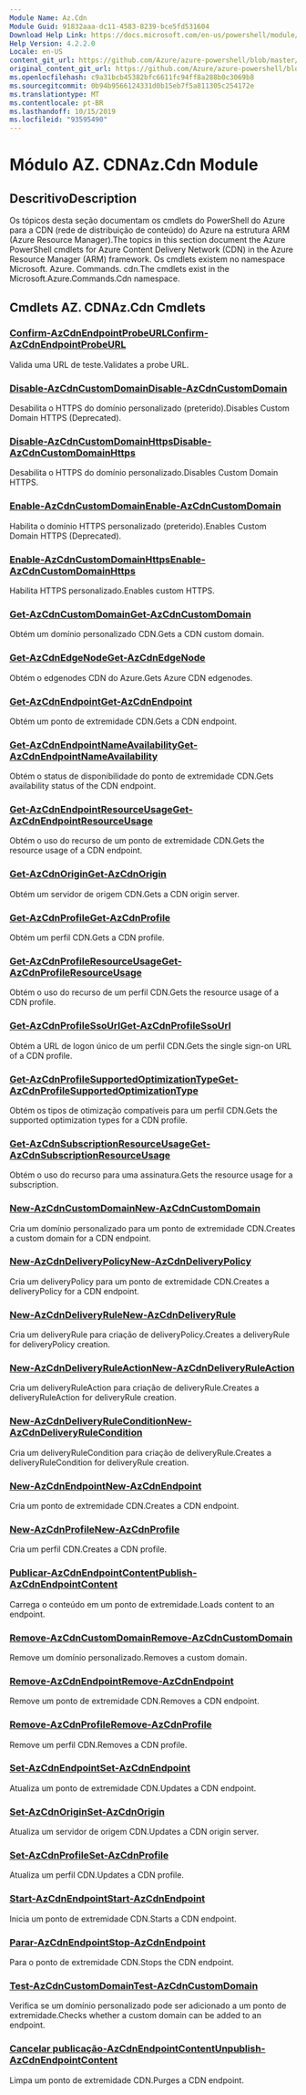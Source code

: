 ```yaml
---
Module Name: Az.Cdn
Module Guid: 91832aaa-dc11-4583-8239-bce5fd531604
Download Help Link: https://docs.microsoft.com/en-us/powershell/module/az.cdn
Help Version: 4.2.2.0
Locale: en-US
content_git_url: https://github.com/Azure/azure-powershell/blob/master/src/Cdn/Cdn/help/Az.Cdn.md
original_content_git_url: https://github.com/Azure/azure-powershell/blob/master/src/Cdn/Cdn/help/Az.Cdn.md
ms.openlocfilehash: c9a31bcb45382bfc6611fc94ff8a288b0c3069b8
ms.sourcegitcommit: 0b94b9566124331d0b15eb7f5a811305c254172e
ms.translationtype: MT
ms.contentlocale: pt-BR
ms.lasthandoff: 10/15/2019
ms.locfileid: "93595490"
---
```

# <span data-ttu-id="c3b73-101">Módulo AZ. CDN</span><span class="sxs-lookup"><span data-stu-id="c3b73-101">Az.Cdn Module</span></span>
## <span data-ttu-id="c3b73-102">Descritivo</span><span class="sxs-lookup"><span data-stu-id="c3b73-102">Description</span></span>
<span data-ttu-id="c3b73-103">Os tópicos desta seção documentam os cmdlets do PowerShell do Azure para a CDN (rede de distribuição de conteúdo) do Azure na estrutura ARM (Azure Resource Manager).</span><span class="sxs-lookup"><span data-stu-id="c3b73-103">The topics in this section document the Azure PowerShell cmdlets for Azure Content Delivery Network (CDN) in the Azure Resource Manager (ARM) framework.</span></span> <span data-ttu-id="c3b73-104">Os cmdlets existem no namespace Microsoft. Azure. Commands. cdn.</span><span class="sxs-lookup"><span data-stu-id="c3b73-104">The cmdlets exist in the Microsoft.Azure.Commands.Cdn namespace.</span></span>

## <span data-ttu-id="c3b73-105">Cmdlets AZ. CDN</span><span class="sxs-lookup"><span data-stu-id="c3b73-105">Az.Cdn Cmdlets</span></span>
### [<span data-ttu-id="c3b73-106">Confirm-AzCdnEndpointProbeURL</span><span class="sxs-lookup"><span data-stu-id="c3b73-106">Confirm-AzCdnEndpointProbeURL</span></span>](Confirm-AzCdnEndpointProbeURL.md)
<span data-ttu-id="c3b73-107">Valida uma URL de teste.</span><span class="sxs-lookup"><span data-stu-id="c3b73-107">Validates a probe URL.</span></span>

### [<span data-ttu-id="c3b73-108">Disable-AzCdnCustomDomain</span><span class="sxs-lookup"><span data-stu-id="c3b73-108">Disable-AzCdnCustomDomain</span></span>](Disable-AzCdnCustomDomain.md)
<span data-ttu-id="c3b73-109">Desabilita o HTTPS do domínio personalizado (preterido).</span><span class="sxs-lookup"><span data-stu-id="c3b73-109">Disables Custom Domain HTTPS (Deprecated).</span></span>

### [<span data-ttu-id="c3b73-110">Disable-AzCdnCustomDomainHttps</span><span class="sxs-lookup"><span data-stu-id="c3b73-110">Disable-AzCdnCustomDomainHttps</span></span>](Disable-AzCdnCustomDomainHttps.md)
<span data-ttu-id="c3b73-111">Desabilita o HTTPS do domínio personalizado.</span><span class="sxs-lookup"><span data-stu-id="c3b73-111">Disables Custom Domain HTTPS.</span></span>

### [<span data-ttu-id="c3b73-112">Enable-AzCdnCustomDomain</span><span class="sxs-lookup"><span data-stu-id="c3b73-112">Enable-AzCdnCustomDomain</span></span>](Enable-AzCdnCustomDomain.md)
<span data-ttu-id="c3b73-113">Habilita o domínio HTTPS personalizado (preterido).</span><span class="sxs-lookup"><span data-stu-id="c3b73-113">Enables Custom Domain HTTPS (Deprecated).</span></span>

### [<span data-ttu-id="c3b73-114">Enable-AzCdnCustomDomainHttps</span><span class="sxs-lookup"><span data-stu-id="c3b73-114">Enable-AzCdnCustomDomainHttps</span></span>](Enable-AzCdnCustomDomainHttps.md)
<span data-ttu-id="c3b73-115">Habilita HTTPS personalizado.</span><span class="sxs-lookup"><span data-stu-id="c3b73-115">Enables custom HTTPS.</span></span>

### [<span data-ttu-id="c3b73-116">Get-AzCdnCustomDomain</span><span class="sxs-lookup"><span data-stu-id="c3b73-116">Get-AzCdnCustomDomain</span></span>](Get-AzCdnCustomDomain.md)
<span data-ttu-id="c3b73-117">Obtém um domínio personalizado CDN.</span><span class="sxs-lookup"><span data-stu-id="c3b73-117">Gets a CDN custom domain.</span></span>

### [<span data-ttu-id="c3b73-118">Get-AzCdnEdgeNode</span><span class="sxs-lookup"><span data-stu-id="c3b73-118">Get-AzCdnEdgeNode</span></span>](Get-AzCdnEdgeNode.md)
<span data-ttu-id="c3b73-119">Obtém o edgenodes CDN do Azure.</span><span class="sxs-lookup"><span data-stu-id="c3b73-119">Gets Azure CDN edgenodes.</span></span>

### [<span data-ttu-id="c3b73-120">Get-AzCdnEndpoint</span><span class="sxs-lookup"><span data-stu-id="c3b73-120">Get-AzCdnEndpoint</span></span>](Get-AzCdnEndpoint.md)
<span data-ttu-id="c3b73-121">Obtém um ponto de extremidade CDN.</span><span class="sxs-lookup"><span data-stu-id="c3b73-121">Gets a CDN endpoint.</span></span>

### [<span data-ttu-id="c3b73-122">Get-AzCdnEndpointNameAvailability</span><span class="sxs-lookup"><span data-stu-id="c3b73-122">Get-AzCdnEndpointNameAvailability</span></span>](Get-AzCdnEndpointNameAvailability.md)
<span data-ttu-id="c3b73-123">Obtém o status de disponibilidade do ponto de extremidade CDN.</span><span class="sxs-lookup"><span data-stu-id="c3b73-123">Gets availability status of the CDN endpoint.</span></span>

### [<span data-ttu-id="c3b73-124">Get-AzCdnEndpointResourceUsage</span><span class="sxs-lookup"><span data-stu-id="c3b73-124">Get-AzCdnEndpointResourceUsage</span></span>](Get-AzCdnEndpointResourceUsage.md)
<span data-ttu-id="c3b73-125">Obtém o uso do recurso de um ponto de extremidade CDN.</span><span class="sxs-lookup"><span data-stu-id="c3b73-125">Gets the resource usage of a CDN endpoint.</span></span>

### [<span data-ttu-id="c3b73-126">Get-AzCdnOrigin</span><span class="sxs-lookup"><span data-stu-id="c3b73-126">Get-AzCdnOrigin</span></span>](Get-AzCdnOrigin.md)
<span data-ttu-id="c3b73-127">Obtém um servidor de origem CDN.</span><span class="sxs-lookup"><span data-stu-id="c3b73-127">Gets a CDN origin server.</span></span>

### [<span data-ttu-id="c3b73-128">Get-AzCdnProfile</span><span class="sxs-lookup"><span data-stu-id="c3b73-128">Get-AzCdnProfile</span></span>](Get-AzCdnProfile.md)
<span data-ttu-id="c3b73-129">Obtém um perfil CDN.</span><span class="sxs-lookup"><span data-stu-id="c3b73-129">Gets a CDN profile.</span></span>

### [<span data-ttu-id="c3b73-130">Get-AzCdnProfileResourceUsage</span><span class="sxs-lookup"><span data-stu-id="c3b73-130">Get-AzCdnProfileResourceUsage</span></span>](Get-AzCdnProfileResourceUsage.md)
<span data-ttu-id="c3b73-131">Obtém o uso do recurso de um perfil CDN.</span><span class="sxs-lookup"><span data-stu-id="c3b73-131">Gets the resource usage of a CDN profile.</span></span>

### [<span data-ttu-id="c3b73-132">Get-AzCdnProfileSsoUrl</span><span class="sxs-lookup"><span data-stu-id="c3b73-132">Get-AzCdnProfileSsoUrl</span></span>](Get-AzCdnProfileSsoUrl.md)
<span data-ttu-id="c3b73-133">Obtém a URL de logon único de um perfil CDN.</span><span class="sxs-lookup"><span data-stu-id="c3b73-133">Gets the single sign-on URL of a CDN profile.</span></span>

### [<span data-ttu-id="c3b73-134">Get-AzCdnProfileSupportedOptimizationType</span><span class="sxs-lookup"><span data-stu-id="c3b73-134">Get-AzCdnProfileSupportedOptimizationType</span></span>](Get-AzCdnProfileSupportedOptimizationType.md)
<span data-ttu-id="c3b73-135">Obtém os tipos de otimização compatíveis para um perfil CDN.</span><span class="sxs-lookup"><span data-stu-id="c3b73-135">Gets the supported optimization types for a CDN profile.</span></span>

### [<span data-ttu-id="c3b73-136">Get-AzCdnSubscriptionResourceUsage</span><span class="sxs-lookup"><span data-stu-id="c3b73-136">Get-AzCdnSubscriptionResourceUsage</span></span>](Get-AzCdnSubscriptionResourceUsage.md)
<span data-ttu-id="c3b73-137">Obtém o uso do recurso para uma assinatura.</span><span class="sxs-lookup"><span data-stu-id="c3b73-137">Gets the resource usage for a subscription.</span></span>

### [<span data-ttu-id="c3b73-138">New-AzCdnCustomDomain</span><span class="sxs-lookup"><span data-stu-id="c3b73-138">New-AzCdnCustomDomain</span></span>](New-AzCdnCustomDomain.md)
<span data-ttu-id="c3b73-139">Cria um domínio personalizado para um ponto de extremidade CDN.</span><span class="sxs-lookup"><span data-stu-id="c3b73-139">Creates a custom domain for a CDN endpoint.</span></span>

### [<span data-ttu-id="c3b73-140">New-AzCdnDeliveryPolicy</span><span class="sxs-lookup"><span data-stu-id="c3b73-140">New-AzCdnDeliveryPolicy</span></span>](New-AzCdnDeliveryPolicy.md)
<span data-ttu-id="c3b73-141">Cria um deliveryPolicy para um ponto de extremidade CDN.</span><span class="sxs-lookup"><span data-stu-id="c3b73-141">Creates a deliveryPolicy for a CDN endpoint.</span></span>

### [<span data-ttu-id="c3b73-142">New-AzCdnDeliveryRule</span><span class="sxs-lookup"><span data-stu-id="c3b73-142">New-AzCdnDeliveryRule</span></span>](New-AzCdnDeliveryRule.md)
<span data-ttu-id="c3b73-143">Cria um deliveryRule para criação de deliveryPolicy.</span><span class="sxs-lookup"><span data-stu-id="c3b73-143">Creates a deliveryRule for deliveryPolicy creation.</span></span>

### [<span data-ttu-id="c3b73-144">New-AzCdnDeliveryRuleAction</span><span class="sxs-lookup"><span data-stu-id="c3b73-144">New-AzCdnDeliveryRuleAction</span></span>](New-AzCdnDeliveryRuleAction.md)
<span data-ttu-id="c3b73-145">Cria um deliveryRuleAction para criação de deliveryRule.</span><span class="sxs-lookup"><span data-stu-id="c3b73-145">Creates a deliveryRuleAction for deliveryRule creation.</span></span>

### [<span data-ttu-id="c3b73-146">New-AzCdnDeliveryRuleCondition</span><span class="sxs-lookup"><span data-stu-id="c3b73-146">New-AzCdnDeliveryRuleCondition</span></span>](New-AzCdnDeliveryRuleCondition.md)
<span data-ttu-id="c3b73-147">Cria um deliveryRuleCondition para criação de deliveryRule.</span><span class="sxs-lookup"><span data-stu-id="c3b73-147">Creates a deliveryRuleCondition for deliveryRule creation.</span></span>

### [<span data-ttu-id="c3b73-148">New-AzCdnEndpoint</span><span class="sxs-lookup"><span data-stu-id="c3b73-148">New-AzCdnEndpoint</span></span>](New-AzCdnEndpoint.md)
<span data-ttu-id="c3b73-149">Cria um ponto de extremidade CDN.</span><span class="sxs-lookup"><span data-stu-id="c3b73-149">Creates a CDN endpoint.</span></span>

### [<span data-ttu-id="c3b73-150">New-AzCdnProfile</span><span class="sxs-lookup"><span data-stu-id="c3b73-150">New-AzCdnProfile</span></span>](New-AzCdnProfile.md)
<span data-ttu-id="c3b73-151">Cria um perfil CDN.</span><span class="sxs-lookup"><span data-stu-id="c3b73-151">Creates a CDN profile.</span></span>

### [<span data-ttu-id="c3b73-152">Publicar-AzCdnEndpointContent</span><span class="sxs-lookup"><span data-stu-id="c3b73-152">Publish-AzCdnEndpointContent</span></span>](Publish-AzCdnEndpointContent.md)
<span data-ttu-id="c3b73-153">Carrega o conteúdo em um ponto de extremidade.</span><span class="sxs-lookup"><span data-stu-id="c3b73-153">Loads content to an endpoint.</span></span>

### [<span data-ttu-id="c3b73-154">Remove-AzCdnCustomDomain</span><span class="sxs-lookup"><span data-stu-id="c3b73-154">Remove-AzCdnCustomDomain</span></span>](Remove-AzCdnCustomDomain.md)
<span data-ttu-id="c3b73-155">Remove um domínio personalizado.</span><span class="sxs-lookup"><span data-stu-id="c3b73-155">Removes a custom domain.</span></span>

### [<span data-ttu-id="c3b73-156">Remove-AzCdnEndpoint</span><span class="sxs-lookup"><span data-stu-id="c3b73-156">Remove-AzCdnEndpoint</span></span>](Remove-AzCdnEndpoint.md)
<span data-ttu-id="c3b73-157">Remove um ponto de extremidade CDN.</span><span class="sxs-lookup"><span data-stu-id="c3b73-157">Removes a CDN endpoint.</span></span>

### [<span data-ttu-id="c3b73-158">Remove-AzCdnProfile</span><span class="sxs-lookup"><span data-stu-id="c3b73-158">Remove-AzCdnProfile</span></span>](Remove-AzCdnProfile.md)
<span data-ttu-id="c3b73-159">Remove um perfil CDN.</span><span class="sxs-lookup"><span data-stu-id="c3b73-159">Removes a CDN profile.</span></span>

### [<span data-ttu-id="c3b73-160">Set-AzCdnEndpoint</span><span class="sxs-lookup"><span data-stu-id="c3b73-160">Set-AzCdnEndpoint</span></span>](Set-AzCdnEndpoint.md)
<span data-ttu-id="c3b73-161">Atualiza um ponto de extremidade CDN.</span><span class="sxs-lookup"><span data-stu-id="c3b73-161">Updates a CDN endpoint.</span></span>

### [<span data-ttu-id="c3b73-162">Set-AzCdnOrigin</span><span class="sxs-lookup"><span data-stu-id="c3b73-162">Set-AzCdnOrigin</span></span>](Set-AzCdnOrigin.md)
<span data-ttu-id="c3b73-163">Atualiza um servidor de origem CDN.</span><span class="sxs-lookup"><span data-stu-id="c3b73-163">Updates a CDN origin server.</span></span>

### [<span data-ttu-id="c3b73-164">Set-AzCdnProfile</span><span class="sxs-lookup"><span data-stu-id="c3b73-164">Set-AzCdnProfile</span></span>](Set-AzCdnProfile.md)
<span data-ttu-id="c3b73-165">Atualiza um perfil CDN.</span><span class="sxs-lookup"><span data-stu-id="c3b73-165">Updates a CDN profile.</span></span>

### [<span data-ttu-id="c3b73-166">Start-AzCdnEndpoint</span><span class="sxs-lookup"><span data-stu-id="c3b73-166">Start-AzCdnEndpoint</span></span>](Start-AzCdnEndpoint.md)
<span data-ttu-id="c3b73-167">Inicia um ponto de extremidade CDN.</span><span class="sxs-lookup"><span data-stu-id="c3b73-167">Starts a CDN endpoint.</span></span>

### [<span data-ttu-id="c3b73-168">Parar-AzCdnEndpoint</span><span class="sxs-lookup"><span data-stu-id="c3b73-168">Stop-AzCdnEndpoint</span></span>](Stop-AzCdnEndpoint.md)
<span data-ttu-id="c3b73-169">Para o ponto de extremidade CDN.</span><span class="sxs-lookup"><span data-stu-id="c3b73-169">Stops the CDN endpoint.</span></span>

### [<span data-ttu-id="c3b73-170">Test-AzCdnCustomDomain</span><span class="sxs-lookup"><span data-stu-id="c3b73-170">Test-AzCdnCustomDomain</span></span>](Test-AzCdnCustomDomain.md)
<span data-ttu-id="c3b73-171">Verifica se um domínio personalizado pode ser adicionado a um ponto de extremidade.</span><span class="sxs-lookup"><span data-stu-id="c3b73-171">Checks whether a custom domain can be added to an endpoint.</span></span>

### [<span data-ttu-id="c3b73-172">Cancelar publicação-AzCdnEndpointContent</span><span class="sxs-lookup"><span data-stu-id="c3b73-172">Unpublish-AzCdnEndpointContent</span></span>](Unpublish-AzCdnEndpointContent.md)
<span data-ttu-id="c3b73-173">Limpa um ponto de extremidade CDN.</span><span class="sxs-lookup"><span data-stu-id="c3b73-173">Purges a CDN endpoint.</span></span>

